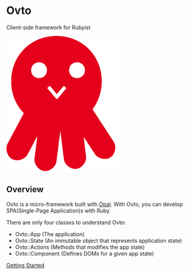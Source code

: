 # Ovto

Client-side framework for Rubyist

![logo](../ovtologo.png)

## Overview

Ovto is a micro-framework built with [Opal](https://opalrb.com). With Ovto, you can develop SPA(Single-Page Application)s with Ruby.

There are only four classes to understand Ovto:

- Ovto::App (The application)
- Ovto::State (An immutable object that represents application state)
- Ovto::Actions (Methods that modifies the app state)
- Ovto::Component (Defines DOMs for a given app state)

[Getting Started](guides/tutorial.md)
